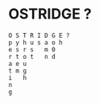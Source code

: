 # OSTRIDGE ?
    O S T R I D G E ?
    p y h u s a o h   
    e s r s   m 0  
    r t o t   n d 
    a e u 
    t m g
    i   h
    n
    g
